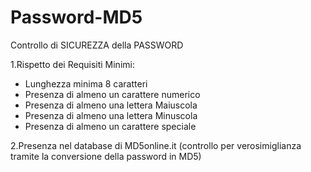 # Password-MD5
Controllo di SICUREZZA della PASSWORD

1.Rispetto dei Requisiti Minimi:
- Lunghezza minima 8 caratteri
- Presenza di almeno un carattere numerico
- Presenza di almeno una lettera Maiuscola
- Presenza di almeno una lettera Minuscola
- Presenza di almeno un carattere speciale 

2.Presenza nel database di MD5online.it
(controllo per verosimiglianza tramite la conversione della password in MD5)
